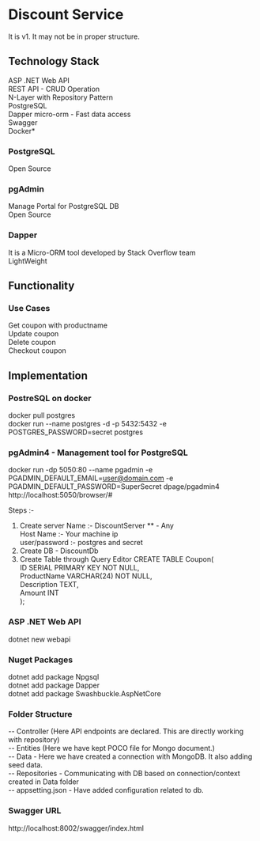 # Discount Service
It is v1. It may not be in proper structure.

## Technology Stack
ASP .NET Web API  
REST API - CRUD Operation  
N-Layer with Repository Pattern  
PostgreSQL  
Dapper micro-orm - Fast data access  
Swagger  
Docker*

### PostgreSQL
Open Source  

### pgAdmin
Manage Portal for PostgreSQL DB  
Open Source  

### Dapper
It is a Micro-ORM tool developed by Stack Overflow team  
LightWeight  


## Functionality
### Use Cases
Get coupon with productname  
Update coupon   
Delete coupon  
Checkout coupon  

## Implementation
### PostreSQL on docker
docker pull postgres  
docker run --name postgres -d -p 5432:5432 -e POSTGRES_PASSWORD=secret postgres

### pgAdmin4 - Management tool for PostgreSQL
docker run -dp 5050:80 --name pgadmin -e PGADMIN_DEFAULT_EMAIL=user@domain.com -e PGADMIN_DEFAULT_PASSWORD=SuperSecret dpage/pgadmin4  
http://localhost:5050/browser/#  

Steps :-
1. Create server
    Name :- DiscountServer ** - Any  
    Host Name :- Your machine ip  
    user/password :- postgres and secret  
2. Create DB - DiscountDb
3. Create Table through Query Editor
    CREATE TABLE Coupon(  
        ID SERIAL PRIMARY KEY NOT NULL,  
        ProductName VARCHAR(24) NOT NULL,  
        Description TEXT,  
        Amount INT  
    );  

### ASP .NET Web API
dotnet new webapi

### Nuget Packages
dotnet add package Npgsql  
dotnet add package Dapper  
dotnet add package Swashbuckle.AspNetCore

### Folder Structure
-- Controller (Here API endpoints are declared. This are directly working with repository)  
-- Entities (Here we have kept POCO file for Mongo document.)  
-- Data - Here we have created a connection with MongoDB. It also adding seed data.  
-- Repositories - Communicating with DB based on connection/context created in Data folder  
-- appsetting.json - Have added configuration related to db.

### Swagger URL
http://localhost:8002/swagger/index.html